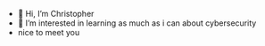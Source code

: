 - 👋 Hi, I’m Christopher
- 👀 I’m interested in learning as much as i can about cybersecurity
- nice to meet you

